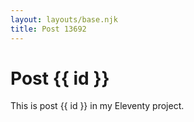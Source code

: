 ```yaml
---
layout: layouts/base.njk
title: Post 13692
---
```


# Post {{ id }}

This is post {{ id }} in my Eleventy project.
